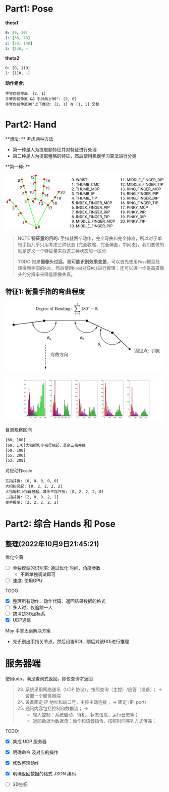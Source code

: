 Part1: Pose
===========

**theta1**

```yaml
0: [0, 30]
1: [30, 70]
2: [70, 140]
3: [140, ~
```

**theta2**

```
0: [0, 110]
1: [110, ~]
```

**动作组合:**

```
手臂向前伸直: [2, 1]
手臂向前伸直 && 手肘向上90°: [2, 0]
手臂向前伸直90°上下舞动: [2, 1] 与 [1, 1] 交替
```



# Part2: Hand

**想法: ** 考虑两种方法

- 第一种是人为提取额特征并对特征进行处理
- 第二种是人为提取粗略的特征，然后使用机器学习算法进行分类

**第一种: ** 

<img src="readme.assets/image-20221009110257561.png" alt="image-20221009110257561" style="zoom: 67%;" />

> NOTE **特征量的目的:** 手指就两个动作，完全弯曲和完全伸直，所以对于单根手指几乎只用考虑三种状态 {完全收缩，完全伸直，中间态}，我们要做的就是定义一个特征量来将这三种状态加一区分
>
> TODO 如果**摄像头过远，则可能识别效果变差**，可以首先使用`Pose`模型处理得到手部的`ROI`，然后使用`Hand`对该`ROI`进行推理；还可以进一步提高摄像头的分辨率来降低图像失真。

特征1: 衡量手指的弯曲程度
-------------------------

<img src="readme.assets/image-20221009121909315.png" alt="image-20221009121909315" style="zoom: 67%;" />

![hands_figures_theta](readme.assets/hands_figures_theta.svg)

目测观察区间

```
[60, 100]
[60, 176]大指姆和小指母翘起，其余三指并拢
[50, 180]
[55, 200]
[53, 208]
```

对应动作`code`

```
五指并拢: [0, 0, 0, 0, 0]
大拇指竖起: [0, 2, 2, 2, 2]
大指姆和小指母翘起，其余三指并拢: [0, 2, 2, 2, 0]
二指并拢: [2, 0, 0, 2, 2]
单手握拳: [2, 2, 2, 2, 2]
```

Part2: 综合 Hands 和 Pose
=========================

整理(2022年10月9日21:45:21)
---------------------------

优化空间

- [ ] 单独模型的识别率: 通过优化 时间、角度参数
  - 不断单独调试即可
- [ ] 速度: 使用GPU

TODO

- [x] 整理所有动作、动作代码、返回结果数据的格式
- [ ] 多人时，仅追踪一人
- [ ] 搞清楚3D坐标系
- [x] UDP通信

May 手掌太远解决方案

- 先识别出手指关节点，然后设置ROI，随后对该ROi进行推理

服务器端
========

使用udp，满足查询式返回，即仅查询才返回

> 23) 系统采用网络通讯（UDP 协议），按照查询（主控）/应答（设备）；  -> 设置一个服务器端
> 24) 设备固定 IP 地址和端口号，主控主动连接； -> 固定 (IP, port)
> 25) 通讯内容包括控制和数据流； -> 
>     - 输入控制：系统启动、待机，状态信息，运行日志等；
>     - 返回数据为数据流：动作和语音指令，按照时间序列方式传递；

TODO: 

- [x] 集成 UDP 服务器
- [x] 明确命令 及对应的操作
- [x] 修改整理动作
- [x] 明确返回数据的格式 JSON 编码
- [ ] 3D坐标

